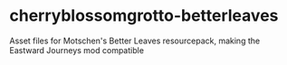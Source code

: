 # cherryblossomgrotto-betterleaves
Asset files for Motschen's Better Leaves resourcepack, making the Eastward Journeys mod compatible
